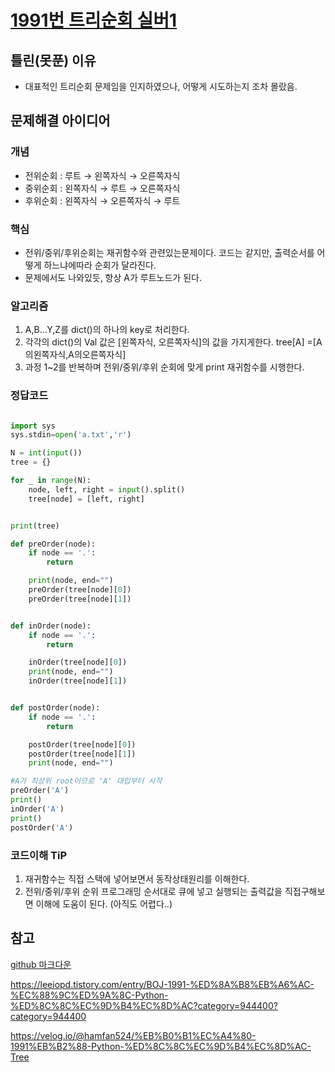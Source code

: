# [1991번 트리순회 실버1](https://www.acmicpc.net/problem/1991)


## 틀린(못푼) 이유 
* 대표적인 트리순회 문제임을 인지하였으나, 어떻게 시도하는지 조차 몰랐음. 

## 문제해결 아이디어

### 개념
* 전위순회 : 루트 → 왼쪽자식 → 오른쪽자식
* 중위순회 : 왼쪽자식 → 루트 → 오른쪽자식
* 후위순회 : 왼쪽자식 → 오른쪽자식 → 루트 

### 핵심
* 전위/중위/후위순회는 재귀함수와 관련있는문제이다. 코드는 같지만, 출력순서를 어떻게 하느냐에따라 순회가 달라진다.
* 문제에서도 나와있듯, 항상 A가 루트노드가 된다.



### 알고리즘
 1. A,B...Y,Z를 dict()의 하나의 key로 처리한다. 
 2. 각각의 dict()의 Val 값은 [왼쪽자식, 오른쪽자식]의 값을 가지게한다. tree[A] =[A의왼쪽자식,A의오른쪽자식]
 3. 과정 1~2를 반복하며 전위/중위/후위 순회에 맞게 print 재귀함수를 시행한다. 


### 정답코드 

```python

import sys
sys.stdin=open('a.txt','r')

N = int(input())
tree = {}

for _ in range(N):
    node, left, right = input().split()
    tree[node] = [left, right]


print(tree)

def preOrder(node):
    if node == '.':
        return

    print(node, end="")
    preOrder(tree[node][0])
    preOrder(tree[node][1])


def inOrder(node):
    if node == '.':
        return

    inOrder(tree[node][0])
    print(node, end="")
    inOrder(tree[node][1])


def postOrder(node):
    if node == '.':
        return

    postOrder(tree[node][0])
    postOrder(tree[node][1])
    print(node, end="")

#A가 최상위 root이므로 'A' 대입부터 시작
preOrder('A')
print()
inOrder('A')
print()
postOrder('A')

```

### 코드이해 TiP 
 1. 재귀함수는 직접 스택에 넣어보면서 동작상태원리를 이해한다.
 2.  전위/중위/후위 순위 프로그래밍 순서대로 큐에 넣고 실행되는 출력값을 직접구해보면 이해에 도움이 된다. (아직도 어렵다..)



## 참고

[github 마크다운](https://ffoorreeuunn.tistory.com/226)

https://leeiopd.tistory.com/entry/BOJ-1991-%ED%8A%B8%EB%A6%AC-%EC%88%9C%ED%9A%8C-Python-%ED%8C%8C%EC%9D%B4%EC%8D%AC?category=944400?category=944400

https://velog.io/@hamfan524/%EB%B0%B1%EC%A4%80-1991%EB%B2%88-Python-%ED%8C%8C%EC%9D%B4%EC%8D%AC-Tree

